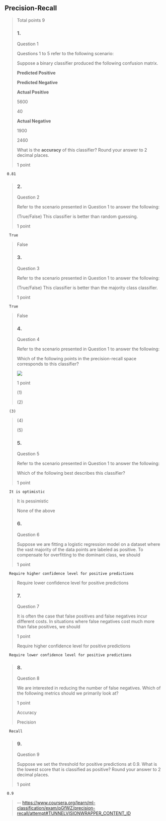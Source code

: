 ## Precision-Recall
> 
> Total points 9
> 
> ### 1.
> 
> Question 1
> 
> Questions 1 to 5 refer to the following scenario:
> 
> Suppose a binary classifier produced the following confusion matrix.
> 
> **Predicted Positive**
> 
> **Predicted Negative**
> 
> **Actual Positive**
> 
> 5600
> 
> 40
> 
> **Actual Negative**
> 
> 1900
> 
> 2460
> 
> What is the **accuracy** of this classifier? Round your answer to 2 decimal places.
> 
> 1 point
> 

     0.81
> 
> ### 2.
> 
> Question 2
> 
> Refer to the scenario presented in Question 1 to answer the following:
> 
> (True/False) This classifier is better than random guessing.
> 
> 1 point
> 

      True 
> 
>  False 
> 
> ### 3.
> 
> Question 3
> 
> Refer to the scenario presented in Question 1 to answer the following:
> 
> (True/False) This classifier is better than the majority class classifier.
> 
> 1 point
> 

      True 
> 
>  False 
> 
> ### 4.
> 
> Question 4
> 
> Refer to the scenario presented in Question 1 to answer the following:
> 
> Which of the following points in the precision-recall space corresponds to this classifier?
> 
> ![](https://d3c33hcgiwev3.cloudfront.net/imageAssetProxy.v1/TDEYl-BmEeWuUgrcWIxPhQ_3c704bfa2b87d7dc0429d29ac709c690_Capture.PNG?expiry=1656374400000&hmac=1124vh6SUe1ncOVQ_MYhoFSmrMmLijeuhp3GfP1SuBY)
> 
> 1 point
> 
>  (1) 
> 
>  (2) 
> 

      (3) 
> 
>  (4) 
> 
>  (5) 
> 
> ### 5.
> 
> Question 5
> 
> Refer to the scenario presented in Question 1 to answer the following:
> 
> Which of the following best describes this classifier?
> 
> 1 point
> 

      It is optimistic 
> 
>  It is pessimistic 
> 
>  None of the above 
> 
> ### 6.
> 
> Question 6
> 
> Suppose we are fitting a logistic regression model on a dataset where the vast majority of the data points are labeled as positive. To compensate for overfitting to the dominant class, we should
> 
> 1 point
> 

      Require higher confidence level for positive predictions 
> 
>  Require lower confidence level for positive predictions 
> 
> ### 7.
> 
> Question 7
> 
> It is often the case that false positives and false negatives incur different costs. In situations where false negatives cost much more than false positives, we should
> 
> 1 point
> 
>  Require higher confidence level for positive predictions 
> 

      Require lower confidence level for positive predictions 
> 
> ### 8.
> 
> Question 8
> 
> We are interested in reducing the number of false negatives. Which of the following metrics should we primarily look at?
> 
> 1 point
> 
>  Accuracy 
> 
>  Precision 
> 

      Recall 
> 
> ### 9.
> 
> Question 9
> 
> Suppose we set the threshold for positive predictions at 0.9\. What is the lowest score that is classified as positive? Round your answer to 2 decimal places.
> 
> 1 point
> 

     0.9
>
> -- https://www.coursera.org/learn/ml-classification/exam/pGfWZ/precision-recall/attempt#TUNNELVISIONWRAPPER_CONTENT_ID
